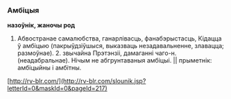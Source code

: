 ### Амбіцыя
**назоўнік, жаночы род**

1. Абвостранае самалюбства, ганарлівасць, фанабэрыстасць, Кідацца ў амбіцыю (пакрыўдзіўшыся, выказваць незадавальненне, злавацца; размоўнае). 2. звычайна Прэтэнзіі, дамаганні чаго-н. (неадабральнае). Нічым не абгрунтаваныя амбіцыі. || прыметнік: амбіцыйны і амбітны.

<a rel="author">[http://rv-blr.com/](http://rv-blr.com/slounik.jsp?letterId=0&maskId=0&pageId=217)</a>
